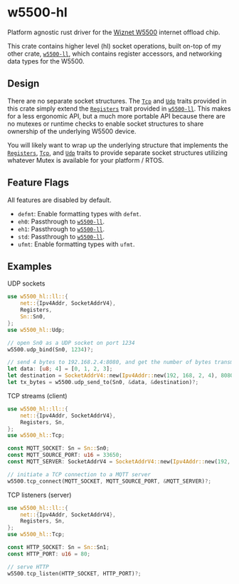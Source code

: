 # w5500-hl

Platform agnostic rust driver for the [Wiznet W5500] internet offload chip.

This crate contains higher level (hl) socket operations, built on-top of my
other crate, [`w5500-ll`], which contains register accessors, and networking
data types for the W5500.

## Design

There are no separate socket structures.
The [`Tcp`] and [`Udp`] traits provided in this crate simply extend the
[`Registers`] trait provided in [`w5500-ll`].
This makes for a less ergonomic API, but a much more portable API because
there are no mutexes or runtime checks to enable socket structures to share
ownership of the underlying W5500 device.

You will likely want to wrap up the underlying structure that implements
the [`Registers`], [`Tcp`], and [`Udp`] traits to provide separate socket
structures utilizing whatever Mutex is available for your platform / RTOS.

## Feature Flags

All features are disabled by default.

* `defmt`: Enable formatting types with `defmt`.
* `eh0`: Passthrough to [`w5500-ll`].
* `eh1`: Passthrough to [`w5500-ll`].
* `std`: Passthrough to [`w5500-ll`].
* `ufmt`: Enable formatting types with `ufmt`.

## Examples

UDP sockets

```rust
use w5500_hl::ll::{
    net::{Ipv4Addr, SocketAddrV4},
    Registers,
    Sn::Sn0,
};
use w5500_hl::Udp;

// open Sn0 as a UDP socket on port 1234
w5500.udp_bind(Sn0, 1234)?;

// send 4 bytes to 192.168.2.4:8080, and get the number of bytes transmitted
let data: [u8; 4] = [0, 1, 2, 3];
let destination = SocketAddrV4::new(Ipv4Addr::new(192, 168, 2, 4), 8080);
let tx_bytes = w5500.udp_send_to(Sn0, &data, &destination)?;
```

TCP streams (client)

```rust
use w5500_hl::ll::{
    net::{Ipv4Addr, SocketAddrV4},
    Registers, Sn,
};
use w5500_hl::Tcp;

const MQTT_SOCKET: Sn = Sn::Sn0;
const MQTT_SOURCE_PORT: u16 = 33650;
const MQTT_SERVER: SocketAddrV4 = SocketAddrV4::new(Ipv4Addr::new(192, 168, 2, 10), 1883);

// initiate a TCP connection to a MQTT server
w5500.tcp_connect(MQTT_SOCKET, MQTT_SOURCE_PORT, &MQTT_SERVER)?;
```

TCP listeners (server)

```rust
use w5500_hl::ll::{
    net::{Ipv4Addr, SocketAddrV4},
    Registers, Sn,
};
use w5500_hl::Tcp;

const HTTP_SOCKET: Sn = Sn::Sn1;
const HTTP_PORT: u16 = 80;

// serve HTTP
w5500.tcp_listen(HTTP_SOCKET, HTTP_PORT)?;
```

[`Registers`]: https://docs.rs/w5500-ll/latest/w5500_ll/trait.Registers.html
[`std::net`]: https://doc.rust-lang.org/std/net/index.html
[`Tcp`]: https://docs.rs/w5500-hl/latest/w5500_hl/trait.Tcp.html
[`Udp`]: https://docs.rs/w5500-hl/latest/w5500_hl/trait.Udp.html
[`w5500-ll`]: https://crates.io/crates/w5500-ll
[Wiznet W5500]: https://www.wiznet.io/product-item/w5500/
